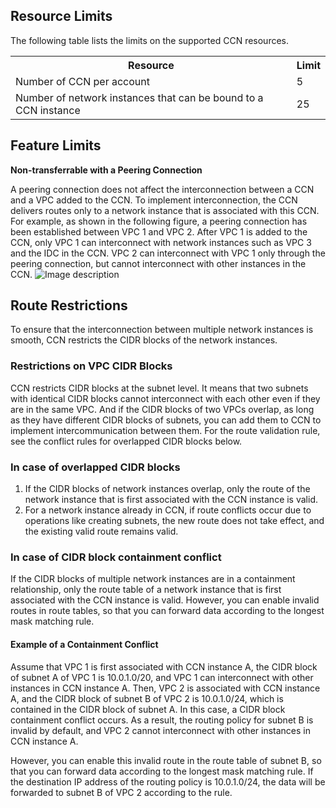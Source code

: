 
## Resource Limits
The following table lists the limits on the supported CCN resources. <!--For limits on other Virtual Private Cloud (VPC) products, see [Limitations]().-->
<table>
<tr>
<th>Resource</th>
<th>Limit</th>
</tr>
<tr>
<td>Number of CCN per account</td>
<td>5</td>
</tr>
<tr>
<td>Number of network instances that can be bound to a CCN instance</td>
<td>25</td>
</tr>
</table>

## Feature Limits
**Non-transferrable with a Peering Connection**

A peering connection does not affect the interconnection between a CCN and a VPC added to the CCN. To implement interconnection, the CCN delivers routes only to a network instance that is associated with this CCN.
For example, as shown in the following figure, a peering connection has been established between VPC 1 and VPC 2. After VPC 1 is added to the CCN, only VPC 1 can interconnect with network instances such as VPC 3 and the IDC in the CCN. VPC 2 can interconnect with VPC 1 only through the peering connection, but cannot interconnect with other instances in the CCN.
![Image description](https://main.qcloudimg.com/raw/f764269dbb106d6f6f47bd8470bb3aa5.png)

## Route Restrictions
To ensure that the interconnection between multiple network instances is smooth, CCN restricts the CIDR blocks of the network instances.

### Restrictions on VPC CIDR Blocks

CCN restricts CIDR blocks at the subnet level. It means that two subnets with identical CIDR blocks cannot interconnect with each other even if they are in the same VPC. And if the CIDR blocks of two VPCs overlap, as long as they have different CIDR blocks of subnets, you can add them to CCN to implement intercommunication between them. For the route validation rule, see the conflict rules for overlapped CIDR blocks below. 

### In case of overlapped CIDR blocks

1. If the CIDR blocks of network instances overlap, only the route of the network instance that is first associated with the CCN instance is valid.
2. For a network instance already in CCN, if route conflicts occur due to operations like creating subnets, the new route does not take effect, and the existing valid route remains valid.

### In case of CIDR block containment conflict

If the CIDR blocks of multiple network instances are in a containment relationship, only the route table of a network instance that is first associated with the CCN instance is valid. However, you can enable invalid routes in route tables, so that you can forward data according to the longest mask matching rule.

#### Example of a Containment Conflict
Assume that VPC 1 is first associated with CCN instance A, the CIDR block of subnet A of VPC 1 is 10.0.1.0/20, and VPC 1 can interconnect with other instances in CCN instance A. Then, VPC 2 is associated with CCN instance A, and the CIDR block of subnet B of VPC 2 is 10.0.1.0/24, which is contained in the CIDR block of subnet A. In this case, a CIDR block containment conflict occurs. As a result, the routing policy for subnet B is invalid by default, and VPC 2 cannot interconnect with other instances in CCN instance A.

However, you can enable this invalid route in the route table of subnet B, so that you can forward data according to the longest mask matching rule. If the destination IP address of the routing policy is 10.0.1.0/24, the data will be forwarded to subnet B of VPC 2 according to the rule.




